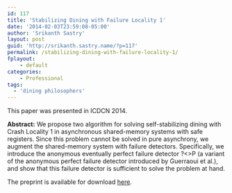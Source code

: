 ```yaml
---
id: 117
title: 'Stabilizing Dining with Failure Locality 1'
date: '2014-02-03T23:59:08-05:00'
author: 'Srikanth Sastry'
layout: post
guid: 'http://srikanth.sastry.name/?p=117'
permalink: /stabilizing-dining-with-failure-locality-1/
fplayout:
    - default
categories:
    - Professional
tags:
  - 'dining philosophers'
---
```


This paper was presented in ICDCN 2014.

<strong>Abstract:</strong> We propose two algorithm for solving self-stabilizing dining with Crash Locality 1 in asynchronous shared-memory systems with safe registers. Since this problem cannot be solved in pure asynchrony, we augment the shared-memory system with failure detectors. Specifically, we introduce the anonymous eventually perfect failure detector ?&lt;&gt;P (a variant of the anonymous perfect failure detector introduced by Guerraoui et al.), and show that this failure detector is sufficient to solve the problem at hand.

The preprint is available for download <a title="Stabilizing Dining with Failure Locality 1" href="http://srikanth.sastry.name/documents/research/icdcn2014_fl1ssdining.pdf" target="_blank">here</a>.